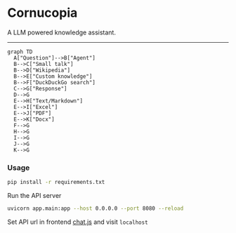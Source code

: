 # Cornucopia

A LLM powered knowledge assistant.

---

```mermaid
graph TD
  A["Question"]-->B["Agent"]
  B-->C["Small talk"]
  B-->D["Wikipedia"]
  B-->E["Custom knowledge"]
  B-->F["DuckDuckGo search"]
  C-->G["Response"]
  D-->G
  E-->H["Text/Markdown"]
  E-->I["Excel"]
  E-->J["PDF"]
  E-->K["Docx"]
  F-->G
  H-->G
  I-->G
  J-->G
  K-->G
```

### Usage

```sh
pip install -r requirements.txt
```

Run the API server

```sh
uvicorn app.main:app --host 0.0.0.0 --port 8080 --reload 
```

Set API url in frontend [chat.js](./frontend/js/chat.js) and visit `localhost`